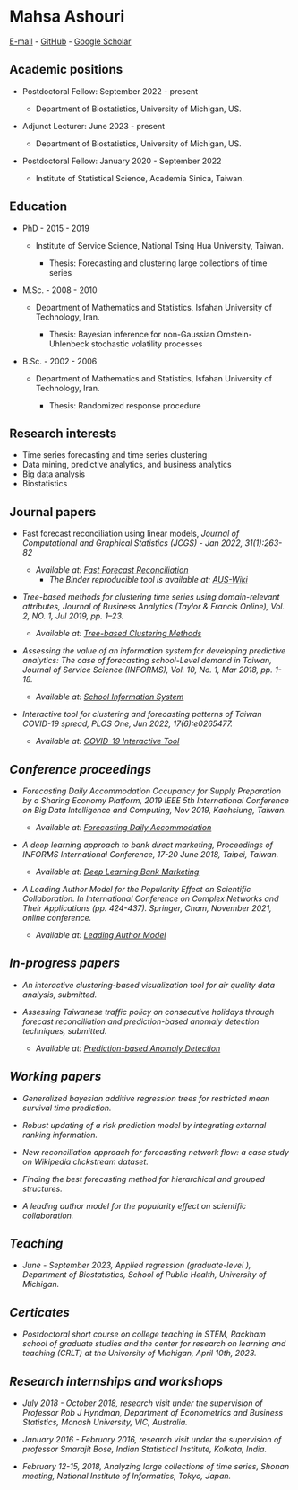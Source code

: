 
# Mahsa Ashouri

<a class="mail" href="mailto:mashouri@umich.edu">E-mail</a> - [GitHub](https://github.com/mahsaashouri) - [Google Scholar](https://scholar.google.com/citations?user=PmGoK04AAAAJ&hl=en)

## Academic positions

- Postdoctoral Fellow: September 2022 - present

  - Department of Biostatistics, University of Michigan, US.

- Adjunct Lecturer: June 2023 - present

  - Department of Biostatistics, University of Michigan, US.

- Postdoctoral Fellow: January 2020 - September 2022

  - Institute of Statistical Science, Academia Sinica, Taiwan.

##  Education

- PhD -  2015 - 2019
  - Institute of Service Science, National Tsing Hua University, Taiwan.

    - Thesis: Forecasting and clustering large collections of time series

- M.Sc. - 2008 - 2010  
  - Department of Mathematics and Statistics, Isfahan University of Technology, Iran.

    - Thesis: Bayesian inference for non-Gaussian Ornstein-Uhlenbeck stochastic volatility processes

- B.Sc. - 2002 - 2006  
  - Department of Mathematics and Statistics, Isfahan University of Technology, Iran.

    - Thesis: Randomized response procedure

## Research interests

- Time series forecasting and time series clustering
- Data mining, predictive analytics, and business analytics
- Big data analysis 
- Biostatistics

## Journal papers 

- Fast forecast reconciliation using linear models, <em>Journal of Computational and  Graphical Statistics (JCGS)<em> - Jan 2022, 31(1):263-82 
  - Available at: [Fast Forecast Reconciliation](https://www.tandfonline.com/doi/full/10.1080/10618600.2021.1939038)
      - The Binder reproducible tool is available at: [AUS-Wiki](https://github.com/mahsaashouri/AUS-Wiki-Binder)
        
      
-  Tree-based methods for clustering time series using domain-relevant attributes, <em>Journal of Business  Analytics (Taylor & Francis Online)<em>, Vol. 2, NO. 1, Jul 2019, pp. 1–23. 
    - Available at: [Tree-based Clustering Methods](https://www.tandfonline.com/doi/full/10.1080/2573234X.2019.1645574)
      
      
- Assessing the value of an information system for developing predictive analytics: The case of forecasting school-Level demand in Taiwan, <em>Journal of Service Science (INFORMS)<em>, Vol. 10, No. 1, Mar 2018, pp. 1-18. 
  - Available at: [School Information System](https://pubsonline.informs.org/doi/10.1287/serv.2017.0200)
    
    
- Interactive tool for clustering and forecasting patterns of Taiwan COVID-19 spread, <em>PLOS One<em>, Jun 2022, 17(6):e0265477.
    - Available at: [COVID-19 Interactive Tool](https://journals.plos.org/plosone/article?id=10.1371/journal.pone.0265477)

## Conference proceedings

- Forecasting Daily Accommodation Occupancy for Supply Preparation by a Sharing Economy Platform, <em>2019 IEEE 5th International Conference on Big Data Intelligence and Computing<em>, Nov 2019, Kaohsiung, Taiwan.
    - Available at: [Forecasting Daily Accommodation](https://conferences.computer.org/datacom/2019/pdfs/DataCom2019-3MYdIPKpqxiurNWZaDmspf/7roMDUSl0xEvNEjYtW5odN/6RHduX0lf1C2e2J0PnC1Xt.pdf)

- A deep learning approach to bank direct marketing, <em>Proceedings of INFORMS International Conference<em>, 17-20 June 2018, Taipei, Taiwan.
    - Available at: [Deep Learning Bank Marketing](https://www.semanticscholar.org/paper/A-Deep-Learning-Approach-To-Bank-Direct-Marketing-Hsu-Chen/096fd7951a52bc580115bc3e6e465528891de54a)
 
- A Leading Author Model for the Popularity Effect on Scientific Collaboration. <em>In International Conference on Complex Networks and Their Applications<em> (pp. 424-437). Springer, Cham, November 2021, online conference.
    - Available at: [Leading Author Model](https://link.springer.com/chapter/10.1007/978-3-030-93409-5_36)

## In-progress papers

- An interactive clustering-based visualization tool for air quality data analysis, submitted.
  
- Assessing Taiwanese traffic policy on consecutive holidays through forecast reconciliation and prediction-based anomaly detection techniques, submitted.
    - Available at: [Prediction-based Anomaly Detection](https://arxiv.org/abs/2307.09537)


## Working papers


- Generalized bayesian additive regression trees for restricted mean survival time prediction. 

- Robust updating of a risk prediction model by integrating external ranking information.

- New reconciliation approach for forecasting network flow: a case study on Wikipedia clickstream dataset.

- Finding the best forecasting method for hierarchical and grouped structures.

- A leading author model for the popularity effect on scientific collaboration.

## Teaching

- June - September 2023, Applied regression (graduate-level ), Department of Biostatistics, School of Public Health, University of Michigan.

## Certicates

- Postdoctoral short course on college teaching in STEM, Rackham school of graduate studies and the center for research on learning and teaching (CRLT) at the University of Michigan, April 10th, 2023.

## Research internships and workshops

- July 2018 - October 2018, research visit under the supervision of Professor Rob J Hyndman, Department of Econometrics and Business Statistics, Monash University, VIC, Australia.
  
- January 2016 - February 2016,  research visit under the supervision of professor Smarajit Bose, Indian Statistical Institute, Kolkata, India.

- February 12-15, 2018, Analyzing large collections of time series, Shonan meeting, National Institute of Informatics, Tokyo, Japan.



